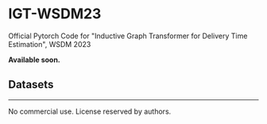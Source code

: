 # IGT-WSDM23
Official Pytorch Code for "Inductive Graph Transformer for Delivery Time Estimation", WSDM 2023

**Available soon.**

## Datasets


---
No commercial use. License reserved by authors.
